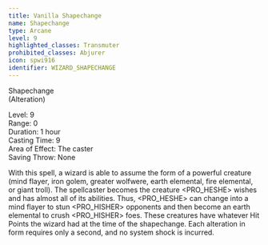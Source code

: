 ```yaml
---
title: Vanilla Shapechange
name: Shapechange
type: Arcane
level: 9
highlighted_classes: Transmuter
prohibited_classes: Abjurer
icon: spwi916
identifier: WIZARD_SHAPECHANGE
---
```

Shapechange  
(Alteration)   
  
Level: 9  
Range: 0  
Duration: 1 hour  
Casting Time: 9  
Area of Effect: The caster  
Saving Throw: None   
  
With this spell, a wizard is able to assume the form of a powerful creature (mind flayer, iron golem, greater wolfwere, earth elemental, fire elemental, or giant troll). The spellcaster becomes the creature &lt;PRO_HESHE&gt; wishes and has almost all of its abilities. Thus, &lt;PRO_HESHE&gt; can change into a mind flayer to stun &lt;PRO_HISHER&gt; opponents and then become an earth elemental to crush &lt;PRO_HISHER&gt; foes. These creatures have whatever Hit Points the wizard had at the time of the shapechange. Each alteration in form requires only a second, and no system shock is incurred.  

